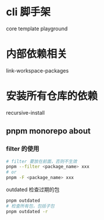 # cli 脚手架

core
template
playground

# 内部依赖相关
link-workspace-packages

# 安装所有仓库的依赖
recursive-install 

## pnpm monorepo about
### filter 的使用
```bash
# filter 要放在前面，否则不生效
pnpm --filter <package_name> xxx
# or
pnpm -F <package_name> xxx
```
outdated 检查过期的包
```bash
pnpm outdated
# 检查所有包，包括子包
pnpm outdated -r
```